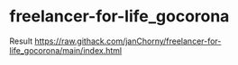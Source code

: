 # freelancer-for-life_gocorona

Result https://raw.githack.com/janChorny/freelancer-for-life_gocorona/main/index.html
